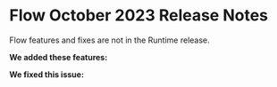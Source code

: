 # Flow October 2023 Release Notes

<head>
  <meta name="guidename" content="Release Notes"/>
  <meta name="context" content="GUID-"/>
</head>

Flow features and fixes are not in the Runtime release.

**We added these features:**



**We fixed this issue:**

